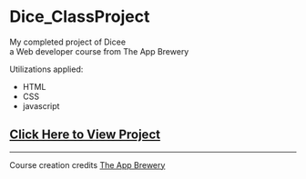 # Dice_ClassProject

My completed project of Dicee <br>
  a Web developer course from The App Brewery 

Utilizations applied:
  * HTML
  * CSS
  * javascript


<a href="https://jimbrayrcp.github.io/Dice_ClassProject/"><h2>Click Here to View Project</h2></a>

<hr>
Course creation credits
<a href="https://www.appbrewery.co">The App Brewery</a>
